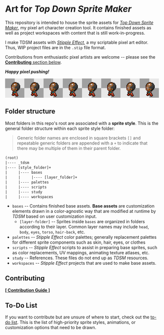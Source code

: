 # Art for *Top Down Sprite Maker*

This repository is intended to house the sprite assets for [*Top Down Sprite Maker*](https://github.com/jbunke/tdsm), my pixel art character creation tool. It contains finished assets as well as project workspaces with content that is still work-in-progress.

I make TDSM assets with [*Stipple Effect*](https://github.com/stipple-effect/stipple-effect), a my scriptable pixel art editor. Thus, WIP project files are in the `.stip` file format.

Contributions from enthusiastic pixel artists are welcome -- please see the [**Contributing** section below](#contributing).

***Happy pixel pushing!***

![](./_tdsm/logo/march.gif)

## Folder structure

Most folders in this repo's root are associated with a **sprite style**. This is the general folder structure within each sprite style folder:

> Generic folder names are enclosed in square brackets `[]` and repeatable generic folders are appended with a `+` to indicate that there may be multiple of them in their parent folder.

```
(root)
|---- _tdsm
|---- [style_folder]+
|     |---- bases
|     |     |---- [layer_folder]+
|     |---- palettes
|     |---- scripts
|     |---- study
|     |---- workspaces
```

* `bases` -- Contains finished base assets. **Base assets** are customization elements drawn in a color-agnostic way that are modified at runtime by *TDSM* based on user customization input.
  * `[layer-folder]` -- Sprites inside `bases` are organized in folders according to their layer. Common layer names may include `head`, `body`, `eyes`, `torso`, `hair-back`, etc.
* `palettes` -- *Stipple Effect* color palettes; generally replacement palettes for different sprite components such as skin, hair, eyes, or clothes
* `scripts` -- *Stipple Effect* scripts to assist in preparing base sprites, such as color replacements, UV mappings, animating texture atlases, etc.
* `study` -- References. These files do not end up as *TDSM* resources.
* `workspaces` -- *Stipple Effect* projects that are used to make base assets.

## Contributing

<!-- TODO, _contrib folders (at root, in layer folders) -->

[**\[ Contribution Guide \]**]()

## To-Do List

<!-- TODO - link -->
If you want to contribute but are unsure of where to start, check out the [to-do list](). This is the list of high-priority sprite styles, animations, or customization options that need to be drawn.
